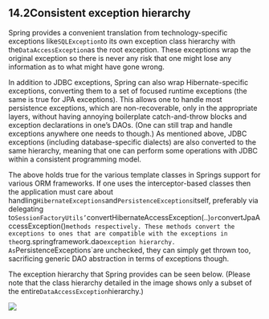 ## 14.2Consistent exception hierarchy

Spring provides a convenient translation from technology-specific exceptions like`SQLException`to its own exception class hierarchy with the`DataAccessException`as the root exception. These exceptions wrap the original exception so there is never any risk that one might lose any information as to what might have gone wrong.

In addition to JDBC exceptions, Spring can also wrap Hibernate-specific exceptions, converting them to a set of focused runtime exceptions \(the same is true for JPA exceptions\). This allows one to handle most persistence exceptions, which are non-recoverable, only in the appropriate layers, without having annoying boilerplate catch-and-throw blocks and exception declarations in one’s DAOs. \(One can still trap and handle exceptions anywhere one needs to though.\) As mentioned above, JDBC exceptions \(including database-specific dialects\) are also converted to the same hierarchy, meaning that one can perform some operations with JDBC within a consistent programming model.

The above holds true for the various template classes in Springs support for various ORM frameworks. If one uses the interceptor-based classes then the application must care about handling`HibernateExceptions`and`PersistenceExceptions`itself, preferably via delegating to`SessionFactoryUtils’`convertHibernateAccessException\(..\)`or`convertJpaAccessException\(\)`methods respectively. These methods convert the exceptions to ones that are compatible with the exceptions in the`org.springframework.dao`exception hierarchy. As`PersistenceExceptions\`are unchecked, they can simply get thrown too, sacrificing generic DAO abstraction in terms of exceptions though.

The exception hierarchy that Spring provides can be seen below. \(Please note that the class hierarchy detailed in the image shows only a subset of the entire`DataAccessException`hierarchy.\)

![](http://docs.spring.io/spring/docs/5.0.0.M5/spring-framework-reference/html/images/DataAccessException.gif)

  




